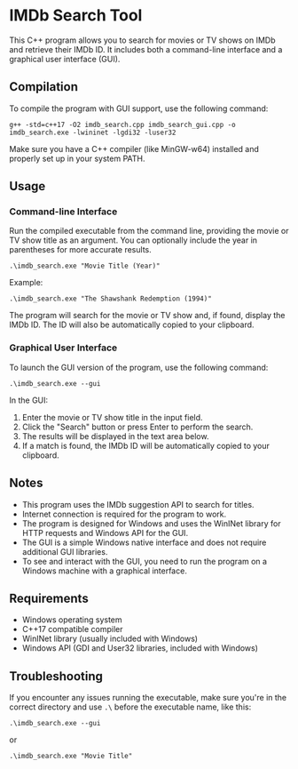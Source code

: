 # IMDb Search Tool

This C++ program allows you to search for movies or TV shows on IMDb and retrieve their IMDb ID. It includes both a command-line interface and a graphical user interface (GUI).

## Compilation

To compile the program with GUI support, use the following command:

```
g++ -std=c++17 -O2 imdb_search.cpp imdb_search_gui.cpp -o imdb_search.exe -lwininet -lgdi32 -luser32
```

Make sure you have a C++ compiler (like MinGW-w64) installed and properly set up in your system PATH.

## Usage

### Command-line Interface

Run the compiled executable from the command line, providing the movie or TV show title as an argument. You can optionally include the year in parentheses for more accurate results.

```
.\imdb_search.exe "Movie Title (Year)"
```

Example:
```
.\imdb_search.exe "The Shawshank Redemption (1994)"
```

The program will search for the movie or TV show and, if found, display the IMDb ID. The ID will also be automatically copied to your clipboard.

### Graphical User Interface

To launch the GUI version of the program, use the following command:

```
.\imdb_search.exe --gui
```

In the GUI:
1. Enter the movie or TV show title in the input field.
2. Click the "Search" button or press Enter to perform the search.
3. The results will be displayed in the text area below.
4. If a match is found, the IMDb ID will be automatically copied to your clipboard.

## Notes

- This program uses the IMDb suggestion API to search for titles.
- Internet connection is required for the program to work.
- The program is designed for Windows and uses the WinINet library for HTTP requests and Windows API for the GUI.
- The GUI is a simple Windows native interface and does not require additional GUI libraries.
- To see and interact with the GUI, you need to run the program on a Windows machine with a graphical interface.

## Requirements

- Windows operating system
- C++17 compatible compiler
- WinINet library (usually included with Windows)
- Windows API (GDI and User32 libraries, included with Windows)

## Troubleshooting

If you encounter any issues running the executable, make sure you're in the correct directory and use `.\` before the executable name, like this:

```
.\imdb_search.exe --gui
```

or

```
.\imdb_search.exe "Movie Title"
```